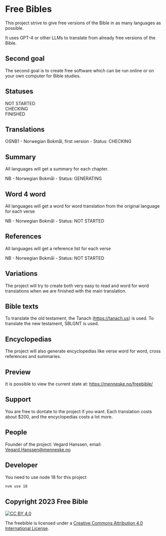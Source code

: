 # Free Bibles
This project strive to give free versions of the Bible in as many languages as possible.

It uses GPT-4 or other LLMs to translate from already free versions of the Bible.

## Second goal
The second goal is to create free software which can be run online or on your own computer for Bible studies.

## Statuses

NOT STARTED  
CHECKING  
FINISHED

## Translations
OSNB1 - Norwegian Bokmål, first version - Status: CHECKING

## Summary
All languages will get a summary for each chapter.

NB - Norwegian Bokmål - Status: GENERATING

## Word 4 word
All languages will get a word for word translation from the original language for each verse

NB - Norwegian Bokmål - Status: NOT STARTED

## References
All languages will get a reference list for each verse

NB - Norwegian Bokmål - Status: NOT STARTED

## Variations

The project will try to create both very easy to read and word for word translations when we are finished with the main translation.

## Bible texts
To translate the old testament, the Tanach (https://tanach.us) is used.
To translate the new testament, SBLGNT is used.

## Encyclopedias
The project will also generate encyclopedias like verse word for word, cross references and summaries.

## Preview
It is possible to view the current state at: https://menneske.no/freebible/

## Support

You are free to dontate to the project if you want. Each translation costs about $200, and the encyclopedias costs a lot more.

## People

Founder of the project: Vegard Hanssen, email: Vegard.Hanssen@menneske.no

## Developer

You need to use node 18 for this project
```bash
nvm use 18
```

## Copyright 2023 Free Bible

[![CC BY 4.0](https://i.creativecommons.org/l/by/4.0/88x31.png)](https://creativecommons.org/licenses/by/4.0/)

The freebible is licensed under a [Creative Commons Attribution 4.0 International License](https://creativecommons.org/licenses/by/4.0/).